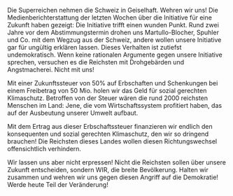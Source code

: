 Die Superreichen nehmen die Schweiz in Geiselhaft. Wehren wir uns! Die Medienberichterstattung der letzten Wochen über die Initiative für eine Zukunft haben gezeigt: Die Initiative trifft einen wunden Punkt. Rund zwei Jahre vor dem Abstimmungstermin drohen uns Martullo-Blocher, Spuhler und Co. mit dem Wegzug aus der Schweiz, andere wollen unsere Initiative gar für ungültig erklären lassen. Dieses Verhalten ist zutiefst undemokratisch. Wenn keine rationalen Argumente gegen unsere Initiative sprechen, versuchen es die Reichsten mit Drohgebärden und Angstmacherei.  Nicht mit uns!

Mit einer Zukunftssteuer von 50% auf Erbschaften und Schenkungen bei einem Freibetrag von 50 Mio. holen wir das Geld für sozial gerechten Klimaschutz. Betroffen von der Steuer wären die rund 2000 reichsten Menschen im Land: Jene, die vom Wirtschaftssystem profitiert haben, das auf der Ausbeutung unserer Umwelt aufbaut.

Mit dem Ertrag aus dieser Erbschaftssteuer finanzieren wir endlich den konsequenten und sozial gerechten Klimaschutz, den wir so dringend brauchen! Die Reichsten dieses Landes wollen diesen Richtungswechsel offensichtlich verhindern.

Wir lassen uns aber nicht erpressen! Nicht die Reichsten sollen über unsere Zukunft entscheiden, sondern WIR, die breite Bevölkerung. Halten wir zusammen und wehren wir uns gegen diesen Angriff auf die Demokratie! Werde heute Teil der Veränderung!
